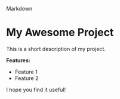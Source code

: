 Markdown
# My Awesome Project

This is a short description of my project. 

**Features:**

* Feature 1
* Feature 2

I hope you find it useful!
